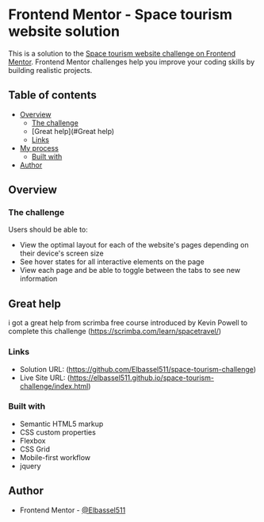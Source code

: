 # Frontend Mentor - Space tourism website solution

This is a solution to the [Space tourism website challenge on Frontend Mentor](https://www.frontendmentor.io/challenges/space-tourism-multipage-website-gRWj1URZ3). Frontend Mentor challenges help you improve your coding skills by building realistic projects. 

## Table of contents

- [Overview](#overview)
  - [The challenge](#the-challenge)
  - [Great help](#Great help)
  - [Links](#links)
- [My process](#my-process)
  - [Built with](#built-with)
- [Author](#author)




## Overview

### The challenge

Users should be able to:

- View the optimal layout for each of the website's pages depending on their device's screen size
- See hover states for all interactive elements on the page
- View each page and be able to toggle between the tabs to see new information

## Great help 
i got a great help from scrimba free course introduced by Kevin Powell to complete this challenge (https://scrimba.com/learn/spacetravel/)







### Links

- Solution URL: (https://github.com/Elbassel511/space-tourism-challenge)
- Live Site URL: (https://elbassel511.github.io/space-tourism-challenge/index.html)



### Built with

- Semantic HTML5 markup
- CSS custom properties
- Flexbox
- CSS Grid
- Mobile-first workflow
- jquery


## Author


- Frontend Mentor - [@Elbassel511](https://www.frontendmentor.io/profile/Elbassel511)

 


